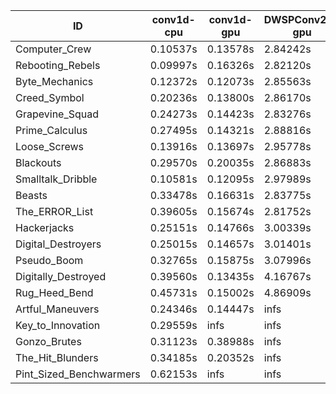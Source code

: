 |ID|conv1d-cpu|conv1d-gpu|DWSPConv2D-gpu|gemm-gpu|avg|
|-|-|-|-|-|-|
|Computer_Crew|0.10537s|0.13578s|2.84242s|1.68855s|1.19303s|
|Rebooting_Rebels|0.09997s|0.16326s|2.82120s|1.70669s|1.19778s|
|Byte_Mechanics|0.12372s|0.12073s|2.85563s|1.76420s|1.21607s|
|Creed_Symbol|0.20236s|0.13800s|2.86170s|1.73018s|1.23306s|
|Grapevine_Squad|0.24273s|0.14423s|2.83276s|1.76471s|1.24611s|
|Prime_Calculus|0.27495s|0.14321s|2.88816s|1.69300s|1.24983s|
|Loose_Screws|0.13916s|0.13697s|2.95778s|1.78467s|1.25464s|
|Blackouts|0.29570s|0.20035s|2.86883s|1.73040s|1.27382s|
|Smalltalk_Dribble|0.10581s|0.12095s|2.97989s|1.92729s|1.28349s|
|Beasts|0.33478s|0.16631s|2.83775s|1.88604s|1.30622s|
|The_ERROR_List|0.39605s|0.15674s|2.81752s|1.89361s|1.31598s|
|Hackerjacks|0.25151s|0.14766s|3.00339s|1.89239s|1.32374s|
|Digital_Destroyers|0.25015s|0.14657s|3.01401s|1.90631s|1.32926s|
|Pseudo_Boom|0.32765s|0.15875s|3.07996s|1.92573s|1.37302s|
|Digitally_Destroyed|0.39560s|0.13435s|4.16767s|2.58774s|1.82134s|
|Rug_Heed_Bend|0.45731s|0.15002s|4.86909s|4.32787s|2.45108s|
|Artful_Maneuvers|0.24346s|0.14447s|infs|1.71268s|infs|
|Key_to_Innovation|0.29559s|infs|infs|2.56411s|infs|
|Gonzo_Brutes|0.31123s|0.38988s|infs|4.37749s|infs|
|The_Hit_Blunders|0.34185s|0.20352s|infs|1.90552s|infs|
|Pint_Sized_Benchwarmers|0.62153s|infs|infs|4.42596s|infs|
